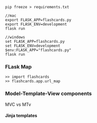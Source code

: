 
```
pip freeze > requirements.txt
```

```
//mac
export FLASK_APP=flashcards.py
export FLASK_ENV=development
flask run

//windows
set FLASK_APP=flashcards.py
set FLASK_ENV=development
$env:FLASK_APP="flashcards.py"
flask run
```


### FLask Map

```
>> import flashcards
>> flashcards.app.url_map
```

### Model-Template-View components
MVC vs MTv

#### Jinja templates 
